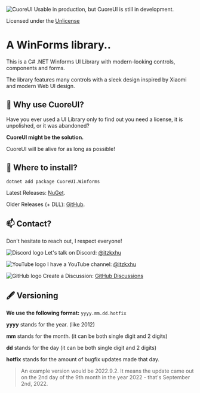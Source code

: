 ![CuoreUI](https://i.imgur.com/X2m89Nf.png)
Usable in production, but CuoreUI is still in development. 

Licensed under the [Unlicense](https://github.com/1Kxhu/CuoreUI?tab=Unlicense-1-ov-file#)

# A WinForms library.. 
This is a C# .NET Winforms UI Library with modern-looking controls, components and forms.

The library features many controls with a sleek design inspired by Xiaomi and modern Web UI design.

## 🗿 Why use CuoreUI?
Have you ever used a UI Library only to find out you need a license, it is unpolished, or it was abandoned?

**CuoreUI might be the solution.**

CuoreUI will be alive for as long as possible! 

## 💾 Where to install? 
`dotnet add package CuoreUI.Winforms`

Latest Releases: [NuGet](https://www.nuget.org/packages/CuoreUI.Winforms/).

Older Releases (+ DLL): [GitHub](https://github.com/1Kxhu/CuoreUI/releases).
## 📫 Contact?

Don't hesitate to reach out, I respect everyone!

![Discord logo](https://i.imgur.com/5nluHLg.png) Let's talk on Discord: [@itzkxhu](https://discord.com/)

![YouTube logo](https://i.imgur.com/vk5ilBU.png) I have a YouTube channel: [@itzkxhu](https://www.youtube.com/@itzkxhu)

![GitHub logo](https://i.imgur.com/fLvda9g.png) Create a Discussion: [GitHub Discussions](https://github.com/1Kxhu/CuoreUI/discussions)

## 🖋️ Versioning
**We use the following format:**
`yyyy.mm.dd.hotfix`

**yyyy** stands for the year. (like 2012)

**mm** stands for the month. (it can be both single digit and 2 digits) 

**dd** stands for the day (it can be both single digit and 2 digits) 

**hotfix** stands for the amount of bugfix updates made that day. 

> An example version would be 2022.9.2. It means the update came out on the 2nd day of the 9th month in the year 2022 - that's September 2nd, 2022.


